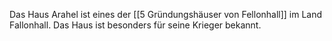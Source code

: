 Das Haus Arahel ist eines der [[5 Gründungshäuser von Fellonhall]] im Land Fallonhall.
Das Haus ist besonders für seine Krieger bekannt.